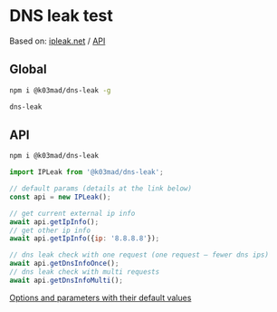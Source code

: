 # DNS leak test

Based on: [ipleak.net](https://ipleak.net/) / [API](https://airvpn.org/forums/topic/14737-api/)

## Global

```bash
npm i @k03mad/dns-leak -g

dns-leak
```

## API

```bash
npm i @k03mad/dns-leak
```

```js
import IPLeak from '@k03mad/dns-leak';

// default params (details at the link below)
const api = new IPLeak();

// get current external ip info
await api.getIpInfo();
// get other ip info
await api.getIpInfo({ip: '8.8.8.8'});

// dns leak check with one request (one request — fewer dns ips)
await api.getDnsInfoOnce();
// dns leak check with multi requests
await api.getDnsInfoMulti();
```

[Options and parameters with their default values](/app/api/IPLeak.js#L8)
